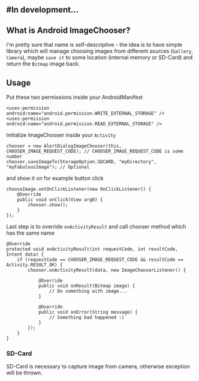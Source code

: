 #In development...
--------

What is Android ImageChooser?
--------
I'm pretty sure that name is self-descriptive - the idea is to have simple library which will manage choosing images
from different sources (`Gallery`, `Camera`), maybe `save it` to some location (internal memory
or SD-Card) and return the `Bitmap` image back.

Usage
--------

Put these two permissions inside your AndroidManifest

    <uses-permission android:name="android.permission.WRITE_EXTERNAL_STORAGE" />
    <uses-permission android:name="android.permission.READ_EXTERNAL_STORAGE" />

Initialize ImageChooser inside your `Activity`

    chooser = new AlertDialogImageChooser(this, CHOOSER_IMAGE_REQUEST_CODE); // CHOOSER_IMAGE_REQUEST_CODE is some number
    chooser.saveImageTo(StorageOption.SDCARD, "myDirectory", "myFabulousImage"); // Optional

and show it on for example button click

	chooseImage.setOnClickListener(new OnClickListener() {
		@Override
		public void onClick(View arg0) {
			chooser.show();
		}
	});

Last step is to override `onActivityResult` and call chooser method which has the same name

	@Override
	protected void onActivityResult(int requestCode, int resultCode, Intent data) {
		if (requestCode == CHOOSER_IMAGE_REQUEST_CODE && resultCode == Activity.RESULT_OK) {
			chooser.onActivityResult(data, new ImageChooserListener() {
				
				@Override
				public void onResult(Bitmap image) {
					// Do something with image...
				}
				
				@Override
				public void onError(String message) {
					// Something bad happened :(
				}
			});
		}
	}

### SD-Card
SD-Card is necessary to capture image from camera, otherwise exception will be thrown.